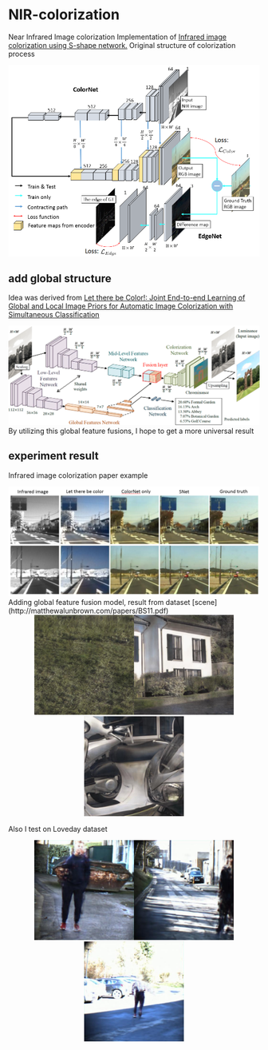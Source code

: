 # NIR-colorization
Near Infrared Image colorization
Implementation of [Infrared image colorization using S-shape network.](https://waseda.pure.elsevier.com/en/publications/infrared-image-colorization-using-a-s-shape-network)
Original structure of colorization process
<div align=center><img width="600" src="https://raw.githubusercontent.com/endrol/NIR-colorization/master/IMG/overview2.png"/></div>
<div align=left>

## add global structure
Idea was derived from [Let there be Color!: Joint End-to-end Learning of Global and Local Image Priors for Automatic Image Colorization with Simultaneous Classification](http://iizuka.cs.tsukuba.ac.jp/projects/colorization/en/)  
<div align=center><img width="600" src="https://raw.githubusercontent.com/endrol/NIR-colorization/master/IMG/model.png"/></div>
<div align=left>
By utilizing this global feature fusions, I hope to get a more universal result

## experiment result
Infrared image colorization paper example
<div align=center><img width="600" src="https://raw.githubusercontent.com/endrol/NIR-colorization/master/IMG/compare0.png"/></div>
<div align=left>
Adding global feature fusion model, result from dataset [scene](http://matthewalunbrown.com/papers/BS11.pdf)    
    
    
<center class="half">
    <div align=center><img src="https://raw.githubusercontent.com/endrol/NIR-colorization/master/IMG/7.jpg" width="200"/><img src="https://raw.githubusercontent.com/endrol/NIR-colorization/master/IMG/43.jpg" width="200"/><img src="https://raw.githubusercontent.com/endrol/NIR-colorization/master/IMG/51.jpg" width="200"/>
</center>

<div align=left>
    
Also I test on Loveday dataset  
<center class="half">
    <div align=center><img src="https://raw.githubusercontent.com/endrol/NIR-colorization/master/IMG/26.jpg" width="200"/><img src="https://raw.githubusercontent.com/endrol/NIR-colorization/master/IMG/scene2-5.jpg" width="200"/><img src="https://raw.githubusercontent.com/endrol/NIR-colorization/master/IMG/scene4-12.jpg" width="200"/>
</center>

<div align=left>
